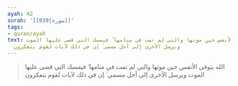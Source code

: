 ```yaml
---
ayah: 42
surah: '[[039|سورة]]'
tags:
- quran/ayah
text: الله يتوفى الأنفس حين موتها والتي لم تمت في منامها ۖ فيمسك التي قضى عليها الموت
  ويرسل الأخرى إلى أجل مسمى ۚ إن في ذلك لآيات لقوم يتفكرون
---
```

> الله يتوفى الأنفس حين موتها والتي لم تمت في منامها ۖ فيمسك التي قضى عليها الموت ويرسل الأخرى إلى أجل مسمى ۚ إن في ذلك لآيات لقوم يتفكرون
